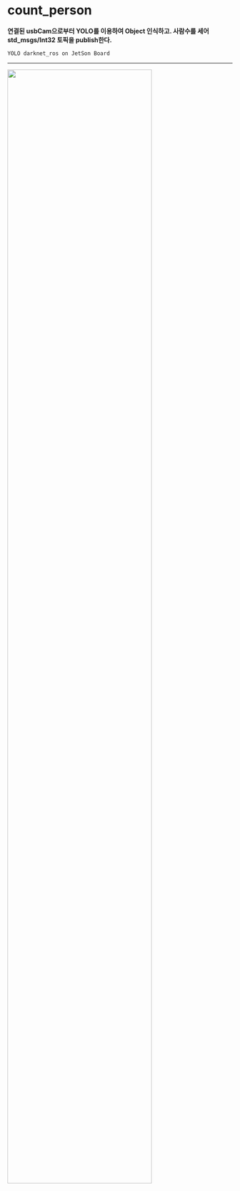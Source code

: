 # count_person
**연결된 usbCam으로부터 YOLO를 이용하여 Object 인식하고. 사람수를 세어 std_msgs/Int32 토픽을 publish한다.**

    YOLO darknet_ros on JetSon Board
<hr/>

<img src="https://user-images.githubusercontent.com/62216628/119532110-8a340400-bdbf-11eb-9753-e566f3c2bb6a.png" width="80%" align="center">

